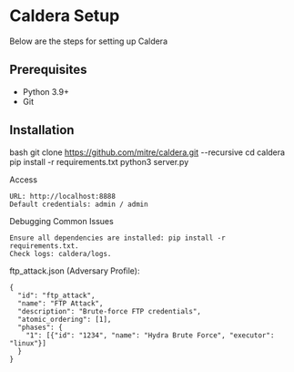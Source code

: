 # Caldera Setup
Below are the steps for setting up Caldera

## Prerequisites
- Python 3.9+
- Git

## Installation
bash
git clone https://github.com/mitre/caldera.git --recursive
cd caldera
pip install -r requirements.txt
python3 server.py

Access

    URL: http://localhost:8888
    Default credentials: admin / admin

Debugging Common Issues

    Ensure all dependencies are installed: pip install -r requirements.txt.
    Check logs: caldera/logs.

ftp_attack.json (Adversary Profile):

    {
      "id": "ftp_attack",
      "name": "FTP Attack",
      "description": "Brute-force FTP credentials",
      "atomic_ordering": [1],
      "phases": {
        "1": [{"id": "1234", "name": "Hydra Brute Force", "executor": "linux"}]
      }
    }

